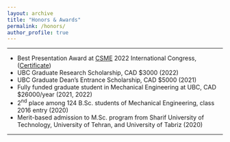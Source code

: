 ```yaml
---
layout: archive
title: "Honors & Awards"
permalink: /honors/
author_profile: true
---
```


---

* Best Presentation Award at [CSME](https://www.csme-scgm.ca/conferences) 2022 International Congress,
([Certificate](https://arashjkh.github.io/files/Best-Presentation-Arash-Jalil-Khabbazi.pdf))
* UBC Graduate Research Scholarship, CAD $3000 (2022)
* UBC Graduate Dean’s Entrance Scholarship, CAD $5000 (2021)
* Fully funded graduate student in Mechanical Engineering at UBC, CAD $26000/year (2021, 2022)
* 2<sup>nd</sup> place among 124 B.Sc. students of Mechanical Engineering, class 2016 entry (2020)
* Merit-based admission to M.Sc. program from Sharif University of Technology, University of Tehran, and University of Tabriz (2020)

---

